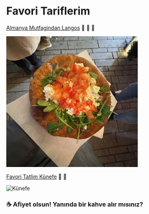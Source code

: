 # Favori Tariflerim

[Almanya Mutfagindan Langos](./langos_tarifi.md)   🍞 🧄 🧀

<img src="./images/langos.JPG" alt="Langos" width="350"/>  

</br>


[Favori Tatlim Künefe](./künefe_tarifi.md) 🍯 🌰

<img src="./images/künefe.jpg" alt="Künefe" width="350"/>  

### ☕ Afiyet olsun! Yanında bir kahve alır mısınız? 
